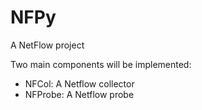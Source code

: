# NFPy

A NetFlow project

Two main components will be implemented:

- NFCol: A Netflow collector
- NFProbe: A Netflow probe